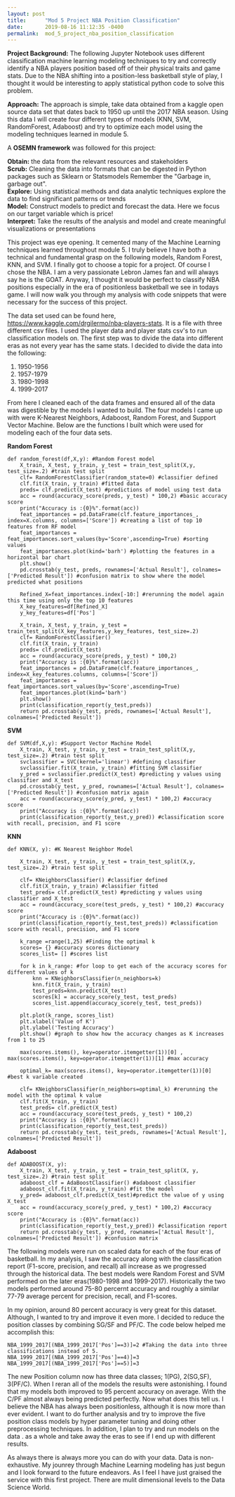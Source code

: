 ```yaml
---
layout: post
title:      "Mod 5 Project NBA Position Classification"
date:       2019-08-16 11:12:35 -0400
permalink:  mod_5_project_nba_position_classification
---
```




__Project Background:__ The following Jupyter Notebook uses different classification machine learning modeling techniques to try and correctly identify a NBA players position based off of their physical traits and game stats. Due to the NBA shifting into a position-less basketball style of play, I thought it would be interesting to apply statistical python code to solve this problem. 

__Approach:__ The approach is simple, take data obtained from a kaggle open source data set that dates back to 1950 up until the 2017 NBA season. Using this data I will create four different types of models (KNN, SVM, RandomForest, Adaboost) and try to optimize each model using the modeling techniques learned in module 5. 

A __OSEMN framework__ was followed for this project:  

__Obtain:__ the data from the relevant resources and stakeholders  
__Scrub:__ Cleaning the data into formats that can be digested in Python packages such as Sklearn or Statsmodels Remember the "Garbage in, garbage out".  
__Explore:__ Using statistical methods and data analytic techniques explore the data to find significant patterns or trends  
__Model:__ Construct models to predict and forecast the data. Here we focus on our target variable which is price!  
__Interpret:__ Take the results of the analysis and model and create meaningful visualizations or presentations


This project was eye opening. It cemented many of the Machine Learning techniques learned throughout module 5. I truly believe I have both a technical and fundamental grasp on the following models, Random Forest, KNN, and SVM. I finally got to choose a topic for a project. Of course I chose the NBA. I am a very passionate Lebron James fan and will always say he is the GOAT. Anyway, I thought it would be perfect to classify NBA positions especially in the era of positionless basketball we see in todays game. I will now walk you through my analysis with code snippets that were necessary for the success of this project. 

The data set used can be found here, https://www.kaggle.com/drgilermo/nba-players-stats. It is a file with three different csv files. I used the player data and player stats csv's to run classification models on. The first step was to divide the data into different eras as not every year has the same stats. I decided to divide the data into the following:

 1. 1950-1956
 2. 1957-1979
 3. 1980-1998
 4. 1999-2017

From here I cleaned each of the data frames and ensured all of the data was digestible by the models I wanted to build. The four models I came up with were K-Nearest Neighbors, Adaboost, Random Forest, and Support Vector Machine. Below are the functions I built which were used for modeling each of the four data sets.

__Random Forest__
```
def random_forest(df,X,y): #Random Forest model
    X_train, X_test, y_train, y_test = train_test_split(X,y, test_size=.2) #train test split
    clf= RandomForestClassifier(random_state=0) #classifier defined
    clf.fit(X_train, y_train) #fitted data
    preds= clf.predict(X_test) #predictions of model using test data
    acc = round(accuracy_score(preds, y_test) * 100,2) #basic accuracy score
    print("Accuracy is :{0}%".format(acc))
    feat_importances = pd.DataFrame(clf.feature_importances_, index=X.columns, columns=['Score']) #creating a list of top 10 features from RF model
    feat_importances = feat_importances.sort_values(by='Score',ascending=True) #sorting values
    feat_importances.plot(kind='barh') #plotting the features in a horizontal bar chart
    plt.show()
    pd.crosstab(y_test, preds, rownames=['Actual Result'], colnames=['Predicted Result']) #confusion matrix to show where the model predicted what positions
    
    Refined_X=feat_importances.index[-10:] #rerunning the model again this time using only the top 10 features
    X_key_features=df[Refined_X]
    y_key_features=df['Pos']

    X_train, X_test, y_train, y_test = train_test_split(X_key_features,y_key_features, test_size=.2)
    clf= RandomForestClassifier()
    clf.fit(X_train, y_train)
    preds= clf.predict(X_test)
    acc = round(accuracy_score(preds, y_test) * 100,2)
    print("Accuracy is :{0}%".format(acc))
    feat_importances = pd.DataFrame(clf.feature_importances_, index=X_key_features.columns, columns=['Score'])
    feat_importances = feat_importances.sort_values(by='Score',ascending=True)
    feat_importances.plot(kind='barh')
    plt.show()
    print(classification_report(y_test,preds))
    return pd.crosstab(y_test, preds, rownames=['Actual Result'], colnames=['Predicted Result'])
```

__SVM__
```
def SVM(df,X,y): #Support Vector Machine Model
    X_train, X_test, y_train, y_test = train_test_split(X,y, test_size=.2) #train test split
    svclassifier = SVC(kernel='linear') #defining classifier
    svclassifier.fit(X_train, y_train) #fitting SVM classifier
    y_pred = svclassifier.predict(X_test) #predicting y values using classifier and X_test
    pd.crosstab(y_test, y_pred, rownames=['Actual Result'], colnames=['Predicted Result']) #confusion matrix again
    acc = round(accuracy_score(y_pred, y_test) * 100,2) #accuracy score
    print("Accuracy is :{0}%".format(acc))
    print(classification_report(y_test,y_pred)) #classification score with recall, precision, and F1 score
```

__KNN__
```
def KNN(X, y): #K Nearest Neighbor Model
    
    X_train, X_test, y_train, y_test = train_test_split(X,y, test_size=.2) #train test split

    clf= KNeighborsClassifier() #classifier defined
    clf.fit(X_train, y_train) #classifier fitted
    test_preds= clf.predict(X_test) #predicting y values using classifier and X_test
    acc = round(accuracy_score(test_preds, y_test) * 100,2) #accuracy score
    print("Accuracy is :{0}%".format(acc))
    print(classification_report(y_test,test_preds)) #classification score with recall, precision, and F1 score

    k_range =range(1,25) #Finding the optimal k
    scores= {} #accuracy scores dictionary
    scores_list= [] #scores list

    for k in k_range: #for loop to get each of the accuracy scores for different values of k
        knn = KNeighborsClassifier(n_neighbors=k)
        knn.fit(X_train, y_train)
        test_preds=knn.predict(X_test)
        scores[k] = accuracy_score(y_test, test_preds)
        scores_list.append(accuracy_score(y_test, test_preds))

    plt.plot(k_range, scores_list)
    plt.xlabel('Value of K')
    plt.ylabel('Testing Accuracy')
    plt.show() #graph to show how the accuracy changes as K increases from 1 to 25

    max(scores.items(), key=operator.itemgetter(1))[0] , max(scores.items(), key=operator.itemgetter(1))[1] #max accuracy 

    optimal_k= max(scores.items(), key=operator.itemgetter(1))[0] #best k variable created

    clf= KNeighborsClassifier(n_neighbors=optimal_k) #rerunning the model with the optimal k value
    clf.fit(X_train, y_train)
    test_preds= clf.predict(X_test)
    acc = round(accuracy_score(test_preds, y_test) * 100,2)
    print("Accuracy is :{0}%".format(acc))
    print(classification_report(y_test,test_preds))
    return pd.crosstab(y_test, test_preds, rownames=['Actual Result'], colnames=['Predicted Result'])
```

__Adaboost__
```
def ADABOOST(X, y):
    X_train, X_test, y_train, y_test = train_test_split(X, y, test_size=.2) #train test split
    adaboost_clf = AdaBoostClassifier() #adaboost classifier 
    adaboost_clf.fit(X_train, y_train) #fit the model
    y_pred= adaboost_clf.predict(X_test)#predict the value of y using X_test
    acc = round(accuracy_score(y_pred, y_test) * 100,2) #accuracy score
    print("Accuracy is :{0}%".format(acc))
    print(classification_report(y_test,y_pred)) #classification report
    return pd.crosstab(y_test, y_pred, rownames=['Actual Result'], colnames=['Predicted Result']) #confusion matrix
```

The following models were run on scaled data for each of the four eras of basketball. In my analysis, I saw the accuracy along with the classification report (F1-score, precision, and recall) all increase as we progressed through the historical data. The best models were Random Forest and SVM performed on the later eras(1980-1998 and 1999-2017). Historically the two models performed around 75-80 percernt accuracy and roughly a similar 77-79 average percent for precision, recall, and F1-scores. 

In my opinion, around 80 percent accuracy is very great for this dataset. Although, I wanted to try and improve it even more. I decided to reduce the position classes by combining SG/SF and PF/C. The code below helped me accomplish this: 

```
NBA_1999_2017[(NBA_1999_2017['Pos']==3)]=2 #Taking the data into three classifications instead of 5. 
NBA_1999_2017[(NBA_1999_2017['Pos']==4)]=3
NBA_1999_2017[(NBA_1999_2017['Pos']==5)]=3
```

The new Position column now has three data classes; 1(PG), 2(SG,SF), 3(PF/C). When I reran all of the models the results were astonishing. I found that my models both improved to 95 percent accuracy on average. With the C/PF almost always being predicted perfectly. Now what does this tell us. I believe the NBA has always been positionless, although it is now more than ever evident. I want to do further analysis and try to improve the five position class models by hyper parameter tuning and doing other preprocessing techniques. In addition, I plan to try and run models on the data . as a whole and take away the eras to see if I end up with different results. 

As always there is always more you can do with your data. Data is non-exhaustive. My jounrey through Machine Learning modeling has just begun and I look forward to the future endeavors. As I feel I have just graised the service with this first project. There are mulit dimensional levels to the Data Science World. 



